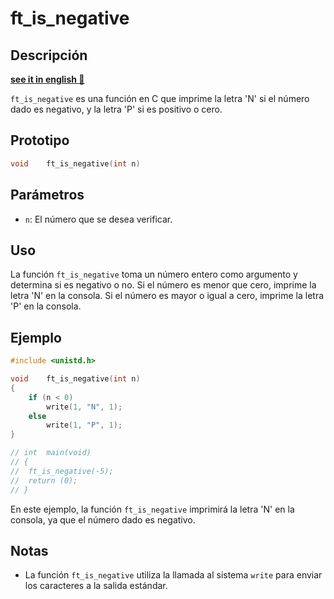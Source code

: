 # ft_is_negative

## Descripción
**[see it in english 🏴󠁧󠁢󠁥󠁮󠁧󠁿](https://github.com/carloscm02/42-Telefonica/blob/main/C00/ex04/README_EN.md)**

`ft_is_negative` es una función en C que imprime la letra 'N' si el número dado es negativo, y la letra 'P' si es positivo o cero.

## Prototipo

```c
void	ft_is_negative(int n)
```

## Parámetros

- `n`: El número que se desea verificar.

## Uso

La función `ft_is_negative` toma un número entero como argumento y determina si es negativo o no. Si el número es menor que cero, imprime la letra 'N' en la consola. Si el número es mayor o igual a cero, imprime la letra 'P' en la consola.

## Ejemplo

```c
#include <unistd.h>

void	ft_is_negative(int n)
{
	if (n < 0)
		write(1, "N", 1);
	else
		write(1, "P", 1);
}

// int	main(void)
// {
// 	ft_is_negative(-5);
// 	return (0);
// }
```

En este ejemplo, la función `ft_is_negative` imprimirá la letra 'N' en la consola, ya que el número dado es negativo.

## Notas

- La función `ft_is_negative` utiliza la llamada al sistema `write` para enviar los caracteres a la salida estándar.